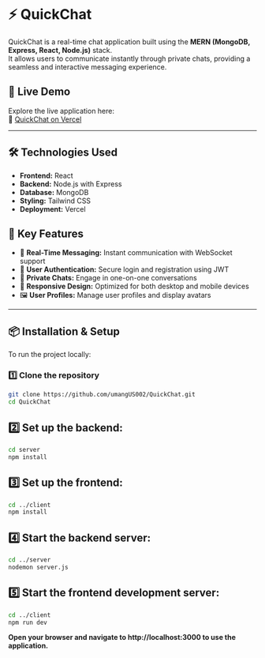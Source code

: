 # ⚡ QuickChat

QuickChat is a real-time chat application built using the **MERN (MongoDB, Express, React, Node.js)** stack.  
It allows users to communicate instantly through private chats, providing a seamless and interactive messaging experience.


## 🚀 Live Demo

Explore the live application here:  
🔗 [QuickChat on Vercel](http://quick-chat-sepia.vercel.app)

---

## 🛠️ Technologies Used

- **Frontend:** React  
- **Backend:** Node.js with Express  
- **Database:** MongoDB  
- **Styling:** Tailwind CSS  
- **Deployment:** Vercel  


## 🔑 Key Features

- 💬 **Real-Time Messaging:** Instant communication with WebSocket support  
- 🔐 **User Authentication:** Secure login and registration using JWT  
- 👥 **Private Chats:** Engage in one-on-one conversations  
- 📱 **Responsive Design:** Optimized for both desktop and mobile devices  
- 🖼️ **User Profiles:** Manage user profiles and display avatars  

---

## 📦 Installation & Setup

To run the project locally:

### 1️⃣ Clone the repository
```bash
git clone https://github.com/umangUS002/QuickChat.git
cd QuickChat
```


## 2️⃣ Set up the backend:
```bash
cd server
npm install
```

## 3️⃣ Set up the frontend:
```bash
cd ../client
npm install
```


## 4️⃣ Start the backend server:
```bash
cd ../server
nodemon server.js
```


## 5️⃣ Start the frontend development server:
```bash
cd ../client
npm run dev
```


**Open your browser and navigate to http://localhost:3000 to use the application.**
